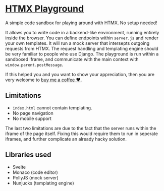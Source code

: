 # [HTMX Playground](https://lassebomh.github.io/htmx-playground)

A simple code sandbox for playing around with HTMX. No setup needed!

It allows you to write code in a backend-like environment, running entirely inside the browser. You can define endpoints within `server.js` and render your own templates. It will run a mock server that intersepts outgoing requests from HTMX. The request handling and templating engine should be very familiar to people who use Django. The playground is run within a sandboxed iframe, and communicate with the main context with `window.parent.postMessage`.

If this helped you and you want to show your appreciation, then you are very welcome to [buy me a coffee ❤️](https://www.buymeacoffee.com/lassebomh).

## Limitations

 - `index.html` cannot contain templating.
 - No page navigation
 - No mobile support

The last two limitations are due to the fact that the server runs within the iframe of the page itself. Fixing this would require them to run in seperate iframes, and further complicate an already hacky solution.

## Libraries used

 - Svelte
 - Monaco (code editor)
 - PollyJS (mock server)
 - Nunjucks (templating engine)
